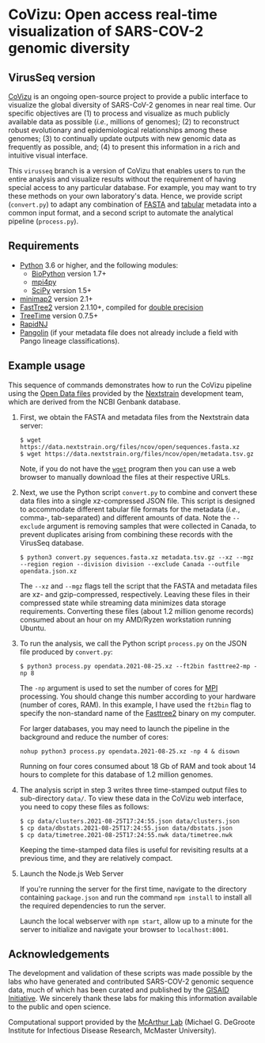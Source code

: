 # CoVizu: Open access real-time visualization of SARS-COV-2 genomic diversity
## VirusSeq version

[CoVizu](https://github.com/PoonLab/covizu) is an ongoing open-source project to provide a public interface to visualize the global diversity of SARS-CoV-2 genomes in near real time.
Our specific objectives are (1) to process and visualize as much publicly available data as possible (*i.e.*, millions of genomes); (2) to reconstruct robust evolutionary and epidemiological relationships among these genomes; (3) to continually update outputs with new genomic data as frequently as possible, and; (4) to present this information in a rich and intuitive visual interface.

This `virusseq` branch is a version of CoVizu that enables users to run the entire analysis and visualize results without the requirement of having special access to any particular database.
For example, you may want to try these methods on your own laboratory's data.
Hence, we provide script (`convert.py`) to adapt any combination of [FASTA](https://en.wikipedia.org/wiki/FASTA_format) and [tabular](https://en.wikipedia.org/wiki/Table_(information)) metadata into a common input format, and a second script to automate the analytical pipeline (`process.py`).

## Requirements
* [Python](https://www.python.org/) 3.6 or higher, and the following modules:
  * [BioPython](https://biopython.org/) version 1.7+
  * [mpi4py](https://pypi.org/project/mpi4py/)
  * [SciPy](https://www.scipy.org/) version 1.5+
* [minimap2](https://github.com/lh3/minimap2) version 2.1+ 
* [FastTree2](http://www.microbesonline.org/fasttree/) version 2.1.10+, compiled for [double precision](http://www.microbesonline.org/fasttree/#BranchLen)
* [TreeTime](https://github.com/neherlab/treetime) version 0.7.5+
* [RapidNJ](https://birc.au.dk/software/rapidnj/)
* [Pangolin](https://github.com/cov-lineages/pangolin/) (if your metadata file does not already include a field with Pango lineage classifications).

## Example usage

This sequence of commands demonstrates how to run the CoVizu pipeline using the [Open Data files](https://nextstrain.org/blog/2021-07-08-ncov-open-announcement) provided by the [Nextstrain](https://nextstrain.org/) development team, which are derived from the NCBI Genbank database.

1. First, we obtain the FASTA and metadata files from the Nextstrain data server:
   ```console
   $ wget https://data.nextstrain.org/files/ncov/open/sequences.fasta.xz
   $ wget https://data.nextstrain.org/files/ncov/open/metadata.tsv.gz
   ```
   Note, if you do not have the [`wget`](https://www.gnu.org/software/wget/) program then you can use a web browser to manually download the files at their respective URLs.

2. Next, we use the Python script `convert.py` to combine and convert these data files into a single xz-compressed JSON file.
   This script is designed to accommodate different tabular file formats for the metadata (*i.e.*, comma-, tab-separated) and different amounts of data.
   Note the `--exclude` argument is removing samples that were collected in Canada, to prevent duplicates arising from combining these records with the VirusSeq database.
   ```console
   $ python3 convert.py sequences.fasta.xz metadata.tsv.gz --xz --mgz --region region --division division --exclude Canada --outfile opendata.json.xz
   ```
   The `--xz` and `--mgz` flags tell the script that the FASTA and metadata files are xz- and gzip-compressed, respectively.
   Leaving these files in their compressed state while streaming data minimizes data storage requirements.
   Converting these files (about 1.2 million genome records) consumed about an hour on my AMD/Ryzen workstation running Ubuntu.

3. To run the analysis, we call the Python script `process.py` on the JSON file produced by `convert.py`:
   ```console
   $ python3 process.py opendata.2021-08-25.xz --ft2bin fasttree2-mp -np 8
   ```
   The `-np` argument is used to set the number of cores for [MPI](https://en.wikipedia.org/wiki/Message_Passing_Interface) processing.
   You should change this number according to your hardware (number of cores, RAM).
   In this example, I have used the `ft2bin` flag to specify the non-standard name of the [Fasttree2](http://www.microbesonline.org/fasttree/) binary on my computer.
   
   For larger databases, you may need to launch the pipeline in the background and reduce the number of cores:
   ```console
   nohup python3 process.py opendata.2021-08-25.xz -np 4 & disown
   ```
   Running on four cores consumed about 18 Gb of RAM and took about 14 hours to complete for this database of 1.2 million genomes.

4. The analysis script in step 3 writes three time-stamped output files to sub-directory `data/`.  To view these data in the CoVizu web interface, you need to copy these files as follows:
   ```console
   $ cp data/clusters.2021-08-25T17:24:55.json data/clusters.json
   $ cp data/dbstats.2021-08-25T17:24:55.json data/dbstats.json
   $ cp data/timetree.2021-08-25T17:24:55.nwk data/timetree.nwk
   ```
   Keeping the time-stamped data files is useful for revisiting results at a previous time, and they are relatively compact.

5. Launch the Node.js Web Server

   If you're running the server for the first time, navigate to the directory containing `package.json` and run the command `npm install` to install all the required dependencies to run the server.

   Launch the local webserver with `npm start`, allow up to a minute for the server to initialize and navigate your browser to `localhost:8001`.


## Acknowledgements
The development and validation of these scripts was made possible by the labs who have generated and contributed SARS-COV-2 genomic sequence data, much of which has been curated and published by the [GISAID Initiative](https://www.gisaid.org/).  We sincerely thank these labs for making this information available to the public and open science.

Computational support provided by the [McArthur Lab](https://mcarthurbioinformatics.ca/) (Michael G. DeGroote Institute for Infectious Disease Research, McMaster University).
